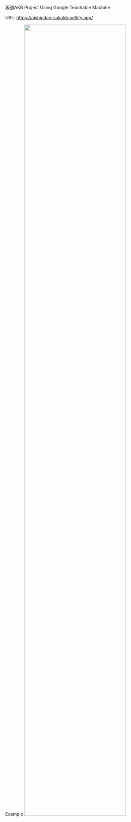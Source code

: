 坂道AKB Project Using Google Teachable Machine

URL: https://aishindan-sakakb.netlify.app/





Example
<img width="80%" src="https://user-images.githubusercontent.com/44282331/130382820-178beaca-3564-487f-a02b-d7646879d414.gif"/>
